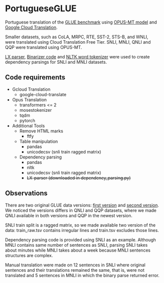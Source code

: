 # PortugueseGLUE
Portuguese translation of the [GLUE benchmark](https://gluebenchmark.com/) using [OPUS-MT model](https://github.com/Helsinki-NLP/OPUS-MT) and [Google Cloud Translation](https://cloud.google.com/translate/docs). 

Smaller datasets, such as CoLA, MRPC, RTE, SST-2, STS-B, and WNLI, were translated using Cloud Translation Free Tier. SNLI, MNLI, QNLI and QQP were translated using OPUS-MT.

[LX parser](http://lxcenter.di.fc.ul.pt/tools/en/LXParserEN.html), [Binarizer code](http://lascam.facom.ufu.br:8080/cookbooks/cookbook.jsp?api=nltk#ex11) and [NLTK word tokenizer](https://www.nltk.org/_modules/nltk/tokenize.html#word_tokenize) were used to create dependency parsings for SNLI and MNLI datasets.

## Code requirements



- Gcloud Translation
  - google-cloud-translate
- Opus Translation
  - transformers <= 2
  - mosestokenizer
  - tqdm
  - pytorch
- Additional Tools
  - Remove HTML marks
    - ftfy
  - Table manipulation
    - pandas
    - unicodecsv (snli train ragged matrix)
  - Dependency parsing
    - pandas
    - nltk
    - unicodecsv (snli train ragged matrix)
    - ~~LX-parser (downloaded in dependency_parsing.py)~~



## Observations

There are two original GLUE data versions: [first version](https://github.com/nyu-mll/GLUE-baselines/blob/master/download_glue_data.py) and [second version](https://github.com/nyu-mll/jiant/blob/master/scripts/download_glue_data.py). We noticed the versions differs in QNLI and QQP datasets, where we made QNLI available in both versions and QQP in the newest version. 

SNLI train split is a ragged matrix, so we made available two version of the data: train_raw.tsv contains irregular lines and train.tsv excludes those lines. 

Dependency parsing code is provided using SNLI as an example. Although MNLI contains same number of sentences as SNLI, parsing SNLI takes about minutes while MNLI takes about a week because MNLI sentences structures are complex.

Manual translation were made on 12 sentences in SNLI where original sentences and their translations remained the same, that is, were not translated and 5 sentences in MNLI in which the binary parse returned error. 
